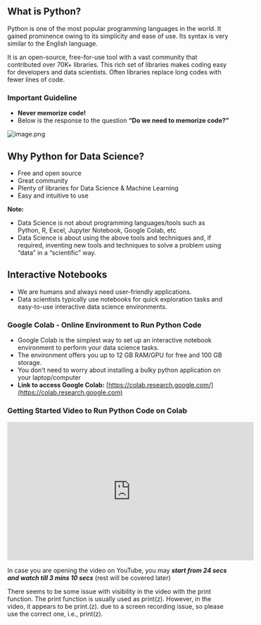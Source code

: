 ## What is Python?

Python is one of the most popular programming languages in the world. It gained prominence owing to its simplicity and ease of use. Its syntax is very similar to the English language.

It is an open-source, free-for-use tool with a vast community that contributed over 70K+ libraries. This rich set of libraries makes coding easy for developers and data scientists. Often libraries replace long codes with fewer lines of code.

### Important Guideline

* **Never memorize code!**
* Below is the response to the question **“Do we need to memorize code?”**








![image.png](https://dphi-live.s3.amazonaws.com/media_uploads/image_79bfc2051a91460392c8fdae0cf850e9.png)







## Why Python for Data Science?

* Free and open source
* Great community
* Plenty of libraries for Data Science & Machine Learning
* Easy and intuitive to use

**Note:**

* Data Science is not about programming languages/tools such as Python, R, Excel, Jupyter Notebook, Google Colab, etc
* Data Science is about using the above tools and techniques and, if required, inventing new tools and techniques to solve a problem using “data” in a “scientific” way.

## Interactive Notebooks

* We are humans and always need user-friendly applications.
* Data scientists typically use notebooks for quick exploration tasks and easy-to-use interactive data science environments.

### Google Colab - Online Environment to Run Python Code

  * Google Colab is the simplest way to set up an interactive notebook environment to perform your data science tasks.
  * The environment offers you up to 12 GB RAM/GPU for free and 100 GB storage.
  * You don’t need to worry about installing a bulky python application on your laptop/computer
  * **Link to access Google Colab:** [https://colab.research.google.com/](https://colab.research.google.com)

### Getting Started Video to Run Python Code on Colab











<iframe width="560" height="315" src="https://www.youtube.com/embed/H30JcowRWoU?start=24" title="YouTube video player" frameborder="0" allow="accelerometer; autoplay; clipboard-write; encrypted-media; gyroscope; picture-in-picture" allowfullscreen></iframe>








In case you are opening the video on YouTube, you may _**start from 24 secs and watch till 3 mins 10 secs**_ (rest will be covered later)

There seems to be some issue with visibility in the video with the print function. The print function is usually used as print(z). However, in the video, it appears to be print.(z). due to a screen recording issue, so please use the correct one, i.e., print(z).